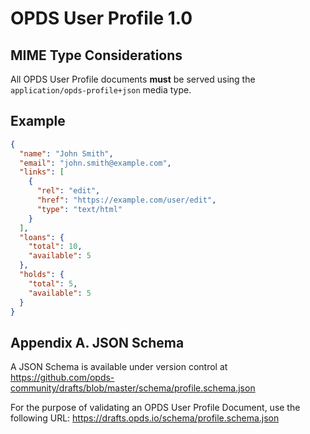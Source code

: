 # OPDS User Profile 1.0

## MIME Type Considerations

All OPDS User Profile documents <strong class="rfc">must</strong> be served using the `application/opds-profile+json` media type.

## Example

```json
{
  "name": "John Smith",
  "email": "john.smith@example.com",
  "links": [
    {
      "rel": "edit",
      "href": "https://example.com/user/edit",
      "type": "text/html"
    }
  ],
  "loans": {
    "total": 10,
    "available": 5
  },
  "holds": {
    "total": 5,
    "available": 5
  }
}
```

## Appendix A. JSON Schema

A JSON Schema is available under version control at <https://github.com/opds-community/drafts/blob/master/schema/profile.schema.json>

For the purpose of validating an OPDS User Profile Document, use the following URL: <https://drafts.opds.io/schema/profile.schema.json>